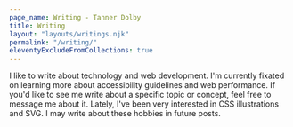 ```yaml
---
page_name: Writing - Tanner Dolby
title: Writing
layout: "layouts/writings.njk"
permalink: "/writing/"
eleventyExcludeFromCollections: true
---
```


I like to write about technology and web development. I'm currently fixated on learning more about accessibility guidelines and web performance. If you'd like to see me write about a specific topic or concept, feel free to message me about it. Lately, I've been very interested in CSS illustrations and SVG. I may write about these hobbies in future posts.
